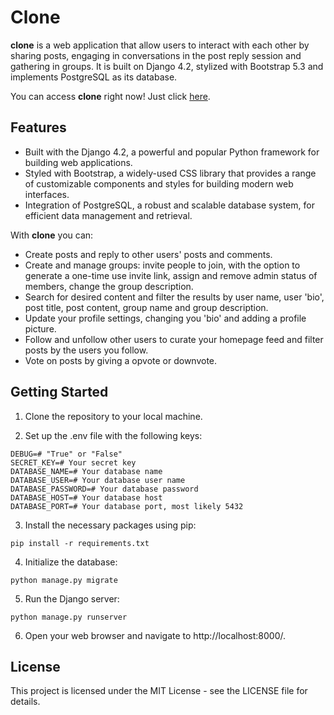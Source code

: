 # Clone

**clone** is a web application that allow users to interact with each other by sharing posts, engaging in conversations in the post reply session and gathering in groups. It is built on Django 4.2, stylized with Bootstrap 5.3 and implements PostgreSQL as its database.

You can access **clone** right now! Just click [here]().

## Features

- Built with the Django 4.2, a powerful and popular Python framework for building web applications.
- Styled with Bootstrap, a widely-used CSS library that provides a range of customizable components and styles for building modern web interfaces.
- Integration of PostgreSQL, a robust and scalable database system, for efficient data management and retrieval.

With **clone** you can:

- Create posts and reply to other users' posts and comments.
- Create and manage groups: invite people to join, with the option to generate a one-time use invite link, assign and remove admin status of members, change the group description.
- Search for desired content and filter the results by user name, user 'bio', post title, post content, group name and group description.
- Update your profile settings, changing you 'bio' and adding a profile picture.
- Follow and unfollow other users to curate your homepage feed and filter posts by the users you follow.
- Vote on posts by giving a opvote or downvote.

## Getting Started

1. Clone the repository to your local machine.

2. Set up the .env file with the following keys:
```
DEBUG=# "True" or "False"
SECRET_KEY=# Your secret key
DATABASE_NAME=# Your database name
DATABASE_USER=# Your database user name
DATABASE_PASSWORD=# Your database password
DATABASE_HOST=# Your database host
DATABASE_PORT=# Your database port, most likely 5432
```

3. Install the necessary packages using pip:
```
pip install -r requirements.txt
```

4. Initialize the database:
```
python manage.py migrate
```

5. Run the Django server:
```
python manage.py runserver
```

6. Open your web browser and navigate to http://localhost:8000/.

## License

This project is licensed under the MIT License - see the LICENSE file for details.
